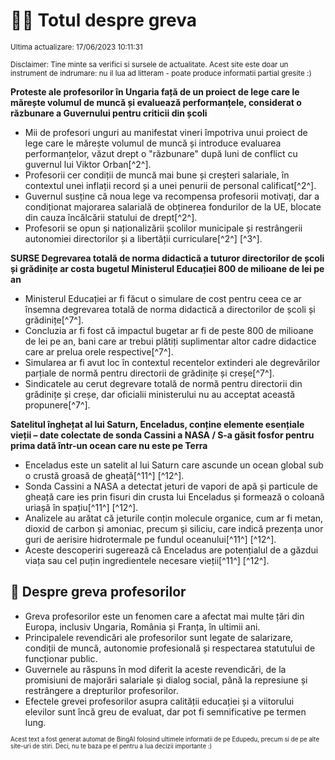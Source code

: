 # 👩‍🏫 Totul despre greva
<sub>Ultima actualizare: 17/06/2023 10:11:31</sub>

<sub>Disclaimer: Tine minte sa verifici si sursele de actualitate. Acest site este doar un instrument de indrumare: nu il lua ad litteram - poate produce informatii partial gresite :)</sub>

**Proteste ale profesorilor în Ungaria față de un proiect de lege care le mărește volumul de muncă și evaluează performanțele, considerat o răzbunare a Guvernului pentru criticii din școli**

- Mii de profesori unguri au manifestat vineri împotriva unui proiect de lege care le mărește volumul de muncă și introduce evaluarea performanțelor, văzut drept o "răzbunare" după luni de conflict cu guvernul lui Viktor Orban[^2^].
- Profesorii cer condiții de muncă mai bune și creșteri salariale, în contextul unei inflații record și a unei penurii de personal calificat[^2^].
- Guvernul susține că noua lege va recompensa profesorii motivați, dar a condiționat majorarea salarială de obținerea fondurilor de la UE, blocate din cauza încălcării statului de drept[^2^].
- Profesorii se opun și naționalizării școlilor municipale și restrângerii autonomiei directorilor și a libertății curriculare[^2^] [^3^].

**SURSE Degrevarea totală de norma didactică a tuturor directorilor de școli și grădinițe ar costa bugetul Ministerul Educației 800 de milioane de lei pe an**

- Ministerul Educației ar fi făcut o simulare de cost pentru ceea ce ar însemna degrevarea totală de norma didactică a directorilor de școli și grădinițe[^7^].
- Concluzia ar fi fost că impactul bugetar ar fi de peste 800 de milioane de lei pe an, bani care ar trebui plătiți suplimentar altor cadre didactice care ar prelua orele respective[^7^].
- Simularea ar fi avut loc în contextul recentelor extinderi ale degrevărilor parțiale de normă pentru directorii de grădinițe și creșe[^7^].
- Sindicatele au cerut degrevare totală de normă pentru directorii din grădinițe și creșe, dar oficialii ministerului nu au acceptat această propunere[^7^].

**Satelitul înghețat al lui Saturn, Enceladus, conține elemente esențiale vieții – date colectate de sonda Cassini a NASA / S-a găsit fosfor pentru prima dată într-un ocean care nu este pe Terra**

- Enceladus este un satelit al lui Saturn care ascunde un ocean global sub o crustă groasă de gheață[^11^] [^12^].
- Sonda Cassini a NASA a detectat jeturi de vapori de apă și particule de gheață care ies prin fisuri din crusta lui Enceladus și formează o coloană uriașă în spațiu[^11^] [^12^].
- Analizele au arătat că jeturile conțin molecule organice, cum ar fi metan, dioxid de carbon și amoniac, precum și siliciu, care indică prezența unor guri de aerisire hidrotermale pe fundul oceanului[^11^] [^12^].
- Aceste descoperiri sugerează că Enceladus are potențialul de a găzdui viața sau cel puțin ingredientele necesare vieții[^11^] [^12^].

## 🏫 Despre greva profesorilor

- Greva profesorilor este un fenomen care a afectat mai multe țări din Europa, inclusiv Ungaria, România și Franța, în ultimii ani.
- Principalele revendicări ale profesorilor sunt legate de salarizare, condiții de muncă, autonomie profesională și respectarea statutului de funcționar public.
- Guvernele au răspuns în mod diferit la aceste revendicări, de la promisiuni de majorări salariale și dialog social, până la represiune și restrângere a drepturilor profesorilor.
- Efectele grevei profesorilor asupra calității educației și a viitorului elevilor sunt încă greu de evaluat, dar pot fi semnificative pe termen lung.


<sub><sub>Acest text a fost generat automat de BingAI folosind ultimele informatii de pe Edupedu, precum si de pe alte site-uri de stiri. Deci, nu te baza pe el pentru a lua decizii importante :)</sub></sub>